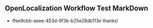 ## OpenLocalization Workflow Test MarkDown
* ffee9cbb-aeee-453d-9f3b-b25e28db113e thanks!

<!--HONumber=Dec16_HO1-->


